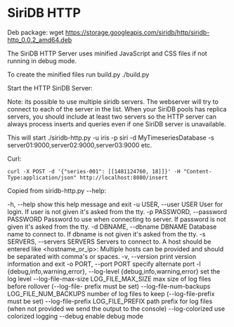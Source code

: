 SiriDB HTTP
===========

Deb package:
wget https://storage.googleapis.com/siridb/http/siridb-http_0.0.2_amd64.deb

The SiriDB HTTP Server uses minified JavaScript and CSS files if not running in debug mode.

To create the minified files run build.py
./build.py


Start the HTTP SiriDB Server:

Note: its possible to use multiple siridb servers. The webserver will try to connect to each of the server
in the list. When your SiriDB pools has replica servers, you should include at least two servers so the HTTP server
can always process inserts and queries even if one SiriDB server is unavailable.

This will start
./siridb-http.py -u iris -p siri -d MyTimeseriesDatabase -s server01:9000,server02:9000,server03:9000 etc.



Curl:

```
curl -X POST -d '{"series-001": [[1481124760, 18]]}' -H "Content-Type:application/json" http://localhost:8080/insert
```



Copied from siridb-http.py --help:

  -h, --help            show this help message and exit
  -u USER, --user USER  User for login. If user is not given it's asked from
                        the tty.
  -p PASSWORD, --password PASSWORD
                        Password to use when connecting to server. If password
                        is not given it's asked from the tty.
  -d DBNAME, --dbname DBNAME
                        Database name to connect to. If dbname is not given
                        it's asked from the tty.
  -s SERVERS, --servers SERVERS
                        Servers to connect to. A host should be entered like
                        <hostname_or_ip>:<port> Multiple hosts can be provided
                        and should be separated with comma's or spaces.
  -v, --version         print version information and exit
  -o PORT, --port PORT  specify alternate port
  -l {debug,info,warning,error}, --log-level {debug,info,warning,error}
                        set the log level
  --log-file-max-size LOG_FILE_MAX_SIZE
                        max size of log files before rollover (--log-file-
                        prefix must be set)
  --log-file-num-backups LOG_FILE_NUM_BACKUPS
                        number of log files to keep (--log-file-prefix must be
                        set)
  --log-file-prefix LOG_FILE_PREFIX
                        path prefix for log files (when not provided we send
                        the output to the console)
  --log-colorized       use colorized logging
  --debug               enable debug mode
